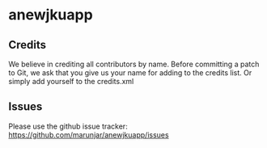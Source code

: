 anewjkuapp
==========

Credits
-------

We believe in crediting all contributors by name. Before committing a patch to
Git, we ask that you give us your name for adding to the credits list.
Or simply add yourself to the credits.xml

Issues
------

Please use the github issue tracker: https://github.com/marunjar/anewjkuapp/issues 